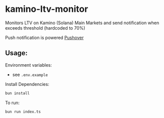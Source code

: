 # kamino-ltv-monitor

Monitors LTV on Kamino (Solana) Main Markets and send notification when exceeds threshold (hardcoded to 70%)

Push notification is powered [Pushover](https://pushover.net/)

## Usage:
Environment variables:
- see `.env.example`

Install Dependencies:
```bash
bun install
```

To run:
```bash
bun run index.ts
```
